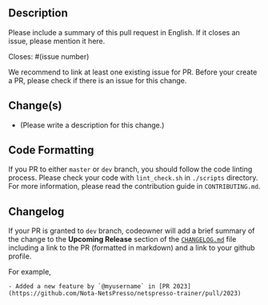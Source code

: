 ## Description

Please include a summary of this pull request in English. If it closes an issue, please mention it here.

Closes: #(issue number)

We recommend to link at least one existing issue for PR. Before your create a PR, please check if there is an issue for this change.  

## Change(s)

- (Please write a description for this change.)

## Code Formatting

If you PR to either `master` or `dev` branch, you should follow the code linting process. Please check your code with `lint_check.sh` in `./scripts` directory.
For more information, please read the contribution guide in `CONTRIBUTING.md`. 

## Changelog

If your PR is granted to `dev` branch, codeowner will add a brief summary of the change to the **Upcoming Release** section of the [`CHANGELOG.md`](https://github.com/Nota-NetsPresso/netspresso-trainer/blob/master/CHANGELOG.md) file including a link to the PR (formatted in markdown) and a link to your github profile.

For example,

```
- Added a new feature by `@myusername` in [PR 2023](https://github.com/Nota-NetsPresso/netspresso-trainer/pull/2023)
```